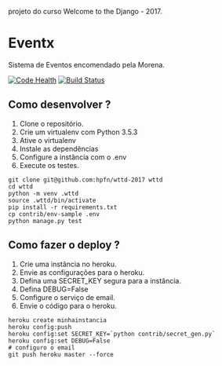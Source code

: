 projeto do curso Welcome to the Django - 2017.
 
# Eventx
Sistema de Eventos encomendado pela Morena.

[![Code Health](https://landscape.io/github/hpfn/wttd-2017/master/landscape.svg?style=flat)](https://landscape.io/github/hpfn/wttd-2017/master)
[![Build Status](https://travis-ci.org/hpfn/wttd-2017.svg?branch=master)](https://travis-ci.org/hpfn/wttd-2017)

## Como desenvolver ?

1. Clone o repositório.
2. Crie um virtualenv com Python 3.5.3
3. Ative o virtualenv
4. Instale as dependências
5. Configure a instância com o .env
6. Execute os testes.

```console
git clone git@github.com:hpfn/wttd-2017 wttd
cd wttd
python -m venv .wttd
source .wttd/bin/activate
pip install -r requirements.txt
cp contrib/env-sample .env
python manage.py test
```

## Como fazer o deploy ?

1. Crie uma instância no heroku.
2. Envie as configurações para o heroku.
3. Defina uma SECRET_KEY segura para a instância.
4. Defina DEBUG=False
5. Configure o serviço de email.
6. Envie o código para o heroku.

```console
heroku create minhainstancia
heroku config:push
heroku config:set SECRET_KEY=`python contrib/secret_gen.py`
heroku config:set DEBUG=False
# configuro o email
git push heroku master --force
```
 
 
 
